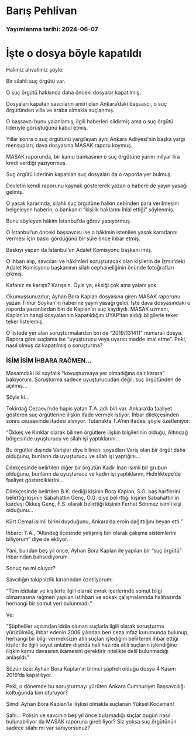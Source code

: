# Barış Pehlivan

### Yayımlanma tarihi: 2024-06-07

# İşte o dosya böyle kapatıldı

Halimiz ahvalimiz şöyle:

Bir silahlı suç örgütü var.

O suç örgütü hakkında daha önceki dosyalar kapatılmış.

Dosyaları kapatan savcıların amiri olan Ankara’daki başsavcı, o suç örgütünden villa ve araba almakla suçlanmış.

O başsavcı bunu yalanlamış, ilgili haberleri sildirmiş ama o suç örgütü lideriyle görüştüğünü kabul etmiş.

Yıllar sonra o suç örgütünü yargılayan aynı Ankara Adliyesi’nin başka yargı mensupları, dava dosyasına MASAK raporu koymuş.

MASAK raporunda, bir kamu bankasının o suç örgütüne yarım milyar lira kredi verdiği yazıyormuş.

Suç örgütü liderinin kapatılan suç dosyaları da o raporda yer bulmuş.

Devletin kendi raporunu kaynak göstererek yazan o habere de yayın yasağı gelmiş.

O yasak kararında, silahlı suç örgütüne halkın cebinden para verilmesini belgeleyen haberin, o bankanın “kişilik haklarını ihlal ettiği” söylenmiş.

Bunu söyleyen hâkim İstanbul’da görev yapıyormuş.

O İstanbul’un önceki başsavcısı ise o hâkimin istenilen yasak kararlarını vermesi için baskı gördüğünü bir süre önce ihbar etmiş.

Baskıyı yapan da İstanbul’un Adalet Komisyonu başkanı imiş.

O ihbarı alıp, savcıları ve hâkimleri soruşturacak olan kişilerin de İzmir’deki Adalet Komisyonu başkanının silah cephaneliğinin önünde fotoğrafları çıkmış.

Kafanız mı karıştı? Karışsın. Öyle ya, eksiği çok ama yalanı yok.

Okumuşsunuzdur; Ayhan Bora Kaplan dosyasına giren MASAK raporunu yazan Timur Soykan’ın haberine yayın yasağı geldi. İşte dava dosyasındaki o raporda yazanlardan biri de Kaplan’ın suç kaydıydı. MASAK uzmanı, Kaplan’ın hangi dosyalarının kapatıldığını UYAP’tan aldığı bilgilerle teker teker listelemiş.

O listede yer alan soruşturmalardan biri de “2019/131411" numaralı dosya. Rapora göre suçlama ise “uyuşturucu veya uyarıcı madde imal etme”. Peki, nasıl olmuş da kapatılmış o soruşturma?


### İSİM İSİM İHBARA RAĞMEN...

Masamdaki iki sayfalık “kovuşturmaya yer olmadığına dair karara” bakıyorum. Soruşturma sadece uyuşturucudan değil, suç örgütünden de açılmış...

Şöyle ki...

Tekirdağ Cezaevi’nde hapis yatan T.A. adlı biri var. Ankara’da faaliyet gösteren suç örgütlerine ilişkin ifade vermek istiyor. İhbar dilekçesinden sonra cezaevinde ifadesi alınıyor. Tutanakta T.A’nın ifadesi şöyle özetleniyor:

“Ökkeş ve Kırıklar olarak bilinen örgütlere ilişkin bilgilerinin olduğu, Altındağ bölgesinde uyuşturucu ve silah işi yaptıklarını...

Bu örgütler dışında Varişler diye bilinen, soyadları Variş olan bir örgüt daha olduğunu, bunların da uyuşturucu ve silah işi yaptığını...

Dilekçesinde belirtilen diğer bir örgütün Kadir İnan isimli bir grubun olduğunu, bunların da uyuşturucu ve kadın işi yaptıklarını, Hıdırlıktepe’de faaliyet gösterdiklerini...

Dilekçesinde belirtilen B.K. dediği kişinin Bora Kaplan, S.G. baş harflerini belirttiği kişinin Sabahattin Genç, Ö.G. diye belirttiği kişinin Sabahattin’in kardeşi Ökkeş Genç, F.S. olarak belirttiği kişinin Ferhat Sönmez isimli kişi olduğunu…

Kürt Cemal isimli birini duyduğunu, Ankara’da eroin dağıttığını beyan etti.”

İhbarcı T.A., “Altındağ ilçesinde yetişmiş biri olarak çalışma sistemlerini biliyorum” diye de ekliyor.

Yani, bundan beş yıl önce, Ayhan Bora Kaplan ile yapılan bir “suç örgütü” ihbarından bahsediyorum.

Sonuç ne mi oluyor?

Savcılığın takipsizlik kararından özetliyorum:

“Tüm iddialar ve kişilerle ilgili olarak evrak içerlerinde somut bilgi olmamasına rağmen yapılan istihbari ve sokak çalışmalarında halihazırda herhangi bir somut veri bulunmadı.”

Ve:

“Şüpheliler açısından iddia olunan suçlarla ilgili olarak soruşturma yürütülmüş, ihbar edenin 2006 yılından beri ceza infaz kurumunda bulunup, herhangi bir bilgi vermeksizin atılı suçları işlediğini belirterek ihbar ettiği kişiler ile ilgili soyut anlatım dışında hali hazırda atılı suçların işlendiğine ilişkin kamu davasının ikamesini gerektirir nitelikte delil bulunmadığı anlaşıldı.”

Sözün özü: Ayhan Bora Kaplan’ın birinci şüpheli olduğu dosya 4 Kasım 2019’da kapatılıyor.

Peki, o dönemde bu soruşturmayı yürüten Ankara Cumhuriyet Başsavcılığı koltuğunda kim oturuyor?

Şimdi Ayhan Bora Kaplan’la ilişkisi olmakla suçlanan Yüksel Kocaman!

Sahi... Polisin ve savcının beş yıl önce bulamadığı suçlar bugün nasıl bulunabiliyor da MASAK raporuna girebiliyor? Siz yoksa suç örgütünün sadece silahı mı var sanıyorsunuz?

